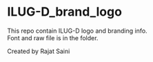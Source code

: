 # ILUG-D_brand_logo
This repo contain ILUG-D logo and branding info.<br>
Font and raw file is in the folder.

Created by Rajat Saini 
